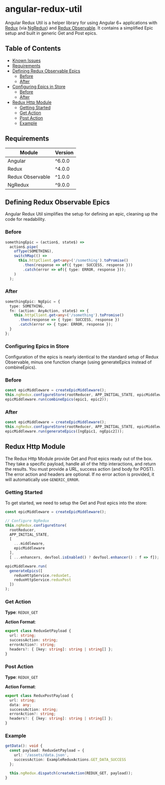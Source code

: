# angular-redux-util

Angular Redux Util is a helper library for using Angular 6+ applications with [Redux](https://redux.js.org/) (via [NgRedux](https://angular-redux.github.io/store/index.html)) and [Redux Observable](https://redux-observable.js.org/). It contains a simplified Epic setup and built in generic Get and Post epics.

## Table of Contents

  * [Known Issues](#known-issues)
  * [Requirements](#requirements)
  * [Defining Redux Observable Epics](#defining-redux-observable-epics)
    * [Before](#before)
    * [After](#after)
  * [Configuring Epics in Store](#configuring-epics-in-store)
    * [Before](#before-1)
    * [After](#after-1)
  * [Redux Http Module](#redux-http-module)
    * [Getting Started](#getting-started)
    * [Get Action](#get-action)
    * [Post Action](#post-action)
    * [Example](#example)

## Requirements

|Module|Version|
|---|---|
|Angular|^6.0.0|
|Redux|^4.0.0|
|Redux Observable|^1.0.0|
|NgRedux|^9.0.0|

## Defining Redux Observable Epics

Angular Redux Util simplifies the setup for defining an epic, cleaning up the code for readability.

### Before
```typescript
somethingEpic = (action$, state$) =>
  action$.pipe(
    ofType(SOMETHING),
    switchMap(() =>
      this.httpClient.get<any>('/something').toPromise()
        .then(response => of({ type: SUCCESS, response }))
        .catch(error => of({ type: ERROR, response }));
    )
  );
```

### After

```typescript
somethingEpic: NgEpic = {
  type: SOMETHING,
  fn: (action: AnyAction, state$) => {
    this.httpClient.get<any>('/something').toPromise()
      .then(response => { type: SUCCESS, response })
      .catch(error => { type: ERROR, response });
  }
};
```

### Configuring Epics in Store

Configuration of the epics is nearly identical to the standard setup of Redux Observable, minus one function change (using generateEpics instead of combineEpics).

### Before

```typescript
const epicMiddleware = createEpicMiddleware();
this.ngRedux.configureStore(rootReducer, APP_INITIAL_STATE, epicMiddleware);
epicMiddleware.run(combineEpics(epic1, epic2));
```

### After

```typescript
const epicMiddleware = createEpicMiddleware();
this.ngRedux.configureStore(rootReducer, APP_INITIAL_STATE, epicMiddleware);
epicMiddleware.run(generateEpics([ngEpic1, ngEpic2]));
```

## Redux Http Module

The Redux Http Module provide Get and Post epics ready out of the box. They take a specific payload, handle all of the http interactions, and return the results. You must provide a URL, success action (and body for POST). The error action and headers are optional. If no error action is provided, it will automatically use `GENERIC_ERROR`.

### Getting Started

To get started, we need to setup the Get and Post epics into the store:

```typescript
const epicMiddleware = createEpicMiddleware();

// Configure NgRedux
this.ngRedux.configureStore(
  rootReducer,
  APP_INITIAL_STATE,
  [
    ...middleware,
    epicMiddleware
  ],
  [ ...enhancers, devTool.isEnabled() ? devTool.enhancer() : f => f]);

epicMiddleware.run(
  generateEpics([
    reduxHttpService.reduxGet,
    reduxHttpService.reduxPost
  ])
);
```

### Get Action

**Type**: `REDUX_GET`

**Action Format**:

```typescript
export class ReduxGetPayload {
  url: string;
  successAction: string;
  errorAction?: string;
  headers?: { [key: string]: string | string[] };
}
```

### Post Action

**Type**: `REDUX_GET`

**Action Format**:

```typescript
export class ReduxPostPayload {
  url: string;
  data: any;
  successAction: string;
  errorAction?: string;
  headers?: { [key: string]: string | string[] };
}
```

### Example

```typescript
getData(): void {
  const payload: ReduxGetPayload = {
    url: '/assets/data.json',
    successAction: ExampleReduxActions.GET_DATA_SUCCESS
  };

  this.ngRedux.dispatch(createAction(REDUX_GET, payload));
}
```
